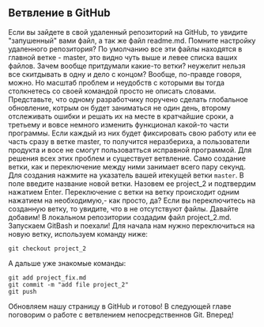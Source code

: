 ## Ветвление в GitHub

Если вы зайдете в свой удаленный репозиторий на GitHub, то увидите "запушенный" вами файл, а так же файл readme.md. Помните настройку удаленного репозитория? По умолчанию все эти файлы находятся в главной ветке - master, это видно чуть выше и левее списка ваших файлов. Зачем вообще притдумали какие-то ветки? неужелит нельзя все скитдывать в одну и дело с концом? 
Вообще, по-правде говоря, можно. Но масштаб проблем и неудобств с которыми вы тогда столкнетесь со своей командой просто не описать словами. Представьте, что одному разработчику поручено сделать глобальное обновление, котрым он будет заниматься не один день, второму отслеживать ошибки и решать их на месте в кратчайшие сроки, а третьему и вовсе немного изменить функционал какой-то части программы. Если каждый из них будет фиксировать свою работу или ее часть сразу в ветке master, то получится неразбериха, а пользователи продукта и восе не смогут пользоватться исправной программой.
Для решения всех этих проблем и существует ветвление. 
Само создание ветки, как и переключение между ними занимает всего пару секунд.
Для создания нажмите на указатель вашей итекущей ветки `master`. В поле введите название новой ветки. Назовем ее project_2 и подтвердим нажатием Enter.
Переключение с ветки на ветку происходит одним нажатием на необходимую,- как просто, да?
Если вы переключитесь на созданную ветку, то увидите, что в не отсутствуют файлы.
Давайте добавим!
В локальном репозитории создадим файл project_2.md.
Запускаем GitBash и поехали!
Для начала нам нужно переключиться на новую ветку, используем команду ниже:
``` bash=
git checkout project_2
```
А дальше уже знакомые команды:

``` bash=
git add project_fix.md
git commit -m "add file project_2"
git push
```
Обновляем нашу страницу в GitHub и готово!
В следующей главе поговорим о работе с ветвлением непосредственнов Git. 
Вперед!

